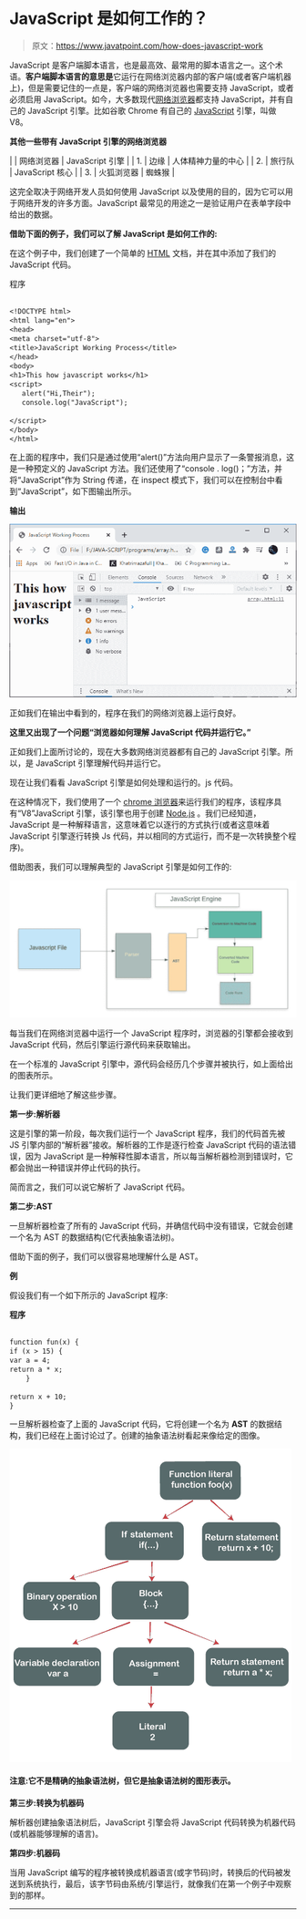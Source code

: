 # JavaScript 是如何工作的？

> 原文：<https://www.javatpoint.com/how-does-javascript-work>

JavaScript 是客户端脚本语言，也是最高效、最常用的脚本语言之一。这个术语。**客户端脚本语言的意思是**它运行在网络浏览器内部的客户端(或者客户端机器上)，但是需要记住的一点是，客户端的网络浏览器也需要支持 JavaScript，或者必须启用 JavaScript。如今，大多数现代[网络浏览器](https://www.javatpoint.com/browsers)都支持 JavaScript，并有自己的 JavaScript 引擎。比如谷歌 Chrome 有自己的 [JavaScript](https://www.javatpoint.com/javascript-tutorial) 引擎，叫做 V8。

**其他一些带有 JavaScript 引擎的网络浏览器**

|  | 网络浏览器 | JavaScript 引擎 |
| 1. | 边缘 | 人体精神力量的中心 |
| 2. | 旅行队 | JavaScript 核心 |
| 3. | 火狐浏览器 | 蜘蛛猴 |

这完全取决于网络开发人员如何使用 JavaScript 以及使用的目的，因为它可以用于网络开发的许多方面。JavaScript 最常见的用途之一是验证用户在表单字段中给出的数据。

**借助下面的例子，我们可以了解 JavaScript 是如何工作的:**

在这个例子中，我们创建了一个简单的 [HTML](https://www.javatpoint.com/browsers) 文档，并在其中添加了我们的 JavaScript 代码。

程序

```

<!DOCTYPE html>
<html lang="en">
<head>
<meta charset="utf-8">
<title>JavaScript Working Process</title>
</head>
<body>
<h1>This how javascript works</h1>
<script>
   alert("Hi,Their");
   console.log("JavaScript");

</script>
</body>
</html>

```

在上面的程序中，我们只是通过使用“alert()”方法向用户显示了一条警报消息，这是一种预定义的 JavaScript 方法。我们还使用了“console . log()；”方法，并将“JavaScript”作为 String 传递，在 inspect 模式下，我们可以在控制台中看到“JavaScript”，如下图输出所示。

**输出**

![How does JavaScript Work](img/b27b295b85c10f16afff52404afb603e.png)

正如我们在输出中看到的，程序在我们的网络浏览器上运行良好。

**这里又出现了一个问题“浏览器如何理解 JavaScript 代码并运行它。”**

正如我们上面所讨论的，现在大多数网络浏览器都有自己的 JavaScript 引擎。所以，是 JavaScript 引擎理解代码并运行它。

现在让我们看看 JavaScript 引擎是如何处理和运行的。js 代码。

在这种情况下，我们使用了一个 [chrome 浏览器](https://www.javatpoint.com/google-chrome)来运行我们的程序，该程序具有“V8”JavaScript 引擎，该引擎也用于创建 [Node.js](https://www.javatpoint.com/nodejs-tutorial) 。我们已经知道，JavaScript 是一种解释语言，这意味着它以逐行的方式执行(或者这意味着 JavaScript 引擎逐行转换 Js 代码，并以相同的方式运行，而不是一次转换整个程序)。

借助图表，我们可以理解典型的 JavaScript 引擎是如何工作的:

![How does JavaScript Work](img/097a067869cd497c71386127b14caf6c.png)

每当我们在网络浏览器中运行一个 JavaScript 程序时，浏览器的引擎都会接收到 JavaScript 代码，然后引擎运行源代码来获取输出。

在一个标准的 JavaScript 引擎中，源代码会经历几个步骤并被执行，如上面给出的图表所示。

让我们更详细地了解这些步骤。

**第一步:解析器**

这是引擎的第一阶段，每次我们运行一个 JavaScript 程序，我们的代码首先被 JS 引擎内部的“解析器”接收。解析器的工作是逐行检查 JavaScript 代码的语法错误，因为 JavaScript 是一种解释性脚本语言，所以每当解析器检测到错误时，它都会抛出一种错误并停止代码的执行。

简而言之，我们可以说它解析了 JavaScript 代码。

**第二步:AST**

一旦解析器检查了所有的 JavaScript 代码，并确信代码中没有错误，它就会创建一个名为 AST 的数据结构(它代表抽象语法树)。

借助下面的例子，我们可以很容易地理解什么是 AST。

**例**

假设我们有一个如下所示的 JavaScript 程序:

**程序**

```

function fun(x) {
if (x > 15) {
var a = 4;
return a * x;
    }

return x + 10;
}

```

一旦解析器检查了上面的 JavaScript 代码，它将创建一个名为 **AST** 的数据结构，我们已经在上面讨论过了。创建的抽象语法树看起来像给定的图像。

![How does JavaScript Work](img/1f99b769893502ae106e31e74d4ea4ee.png)

#### 注意:它不是精确的抽象语法树，但它是抽象语法树的图形表示。

**第三步:转换为机器码**

解析器创建抽象语法树后，JavaScript 引擎会将 JavaScript 代码转换为机器代码(或机器能够理解的语言)。

**第四步:机器码**

当用 JavaScript 编写的程序被转换成机器语言(或字节码)时，转换后的代码被发送到系统执行，最后，该字节码由系统/引擎运行，就像我们在第一个例子中观察到的那样。

* * *